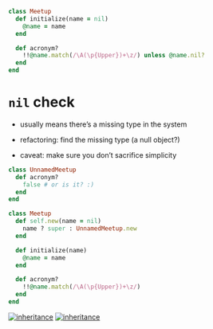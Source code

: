 ```ruby
class Meetup
  def initialize(name = nil)
    @name = name
  end

  def acronym?
    !!@name.match(/\A(\p{Upper})+\z/) unless @name.nil?
  end
end
```


# `nil` check

* usually means there’s a missing type in the system
<!-- .element: class="fragment" -->

* refactoring: find the missing type (a null object?)
<!-- .element: class="fragment" -->

* caveat: make sure you don’t sacrifice simplicity
<!-- .element: class="fragment" -->


```ruby
class UnnamedMeetup
  def acronym?
    false # or is it? :)
  end
end

class Meetup
  def self.new(name = nil)
    name ? super : UnnamedMeetup.new
  end

  def initialize(name)
    @name = name
  end

  def acronym?
    !!@name.match(/\A(\p{Upper})+\z/)
  end
end
```


[![inheritance](img/inheritance_1.png)](https://twitter.com/sarahmei/status/635822455337058304)
[![inheritance](img/inheritance_2.png)](https://twitter.com/sarahmei/status/635999799922196480)
